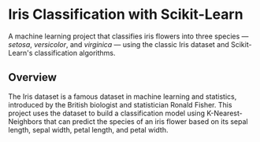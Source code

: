 # Iris Classification with Scikit-Learn

A machine learning project that classifies iris flowers into three species — *setosa*, *versicolor*, and *virginica* — using the classic Iris dataset and Scikit-Learn's classification algorithms.

## Overview

The Iris dataset is a famous dataset in machine learning and statistics, introduced by the British biologist and statistician Ronald Fisher. This project uses the dataset to build a classification model using K-Nearest-Neighbors that can predict the species of an iris flower based on its sepal length, sepal width, petal length, and petal width.
